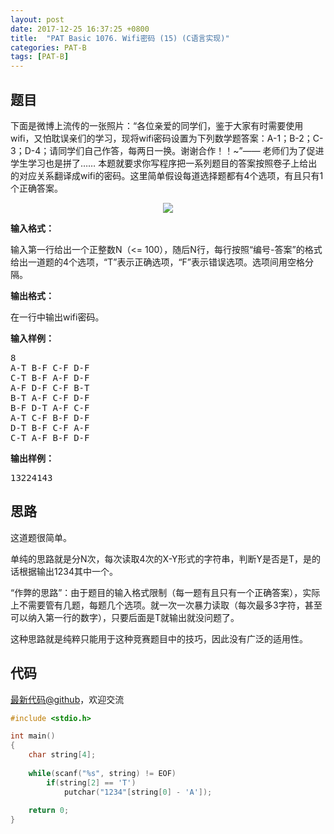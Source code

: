 ```yaml
---
layout: post
date: 2017-12-25 16:37:25 +0800
title:  "PAT Basic 1076. Wifi密码 (15) (C语言实现)"
categories: PAT-B
tags: [PAT-B]
---
```


## 题目

<div id="problemContent">
<p>下面是微博上流传的一张照片：“各位亲爱的同学们，鉴于大家有时需要使用wifi，又怕耽误亲们的学习，现将wifi密码设置为下列数学题答案：A-1；B-2；C-3；D-4；请同学们自己作答，每两日一换。谢谢合作！！~”—— 老师们为了促进学生学习也是拼了…… 本题就要求你写程序把一系列题目的答案按照卷子上给出的对应关系翻译成wifi的密码。这里简单假设每道选择题都有4个选项，有且只有1个正确答案。
</p>
<center><img src="http://nos.patest.cn/pp_ozun9idw8pr.jpg"/></center>
<p><b>
输入格式：
</b></p>
<p>
输入第一行给出一个正整数N（&lt;= 100），随后N行，每行按照“编号-答案”的格式给出一道题的4个选项，“T”表示正确选项，“F”表示错误选项。选项间用空格分隔。
</p>
<p><b>
输出格式：
</b></p>
<p>
在一行中输出wifi密码。
</p>
<b>输入样例：</b><pre>
8
A-T B-F C-F D-F
C-T B-F A-F D-F
A-F D-F C-F B-T
B-T A-F C-F D-F
B-F D-T A-F C-F
A-T C-F B-F D-F
D-T B-F C-F A-F
C-T A-F B-F D-F
</pre>
<b>输出样例：</b><pre>
13224143
</pre>
</div>

## 思路

这道题很简单。

单纯的思路就是分N次，每次读取4次的X-Y形式的字符串，判断Y是否是T，是的话根据输出1234其中一个。

“作弊的思路”：由于题目的输入格式限制（每一题有且只有一个正确答案），实际上不需要管有几题，每题几个选项。就一次一次暴力读取（每次最多3字符，甚至可以纳入第一行的数字），只要后面是T就输出就没问题了。

这种思路就是纯粹只能用于这种竞赛题目中的技巧，因此没有广泛的适用性。

## 代码

[最新代码@github](https://github.com/OliverLew/PAT/blob/master/PATBasic/1076.c)，欢迎交流
```c
#include <stdio.h>

int main()
{
    char string[4];
    
    while(scanf("%s", string) != EOF)
        if(string[2] == 'T')
            putchar("1234"[string[0] - 'A']);
    
    return 0;
}

```